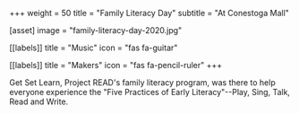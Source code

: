 +++
weight = 50
title = "Family Literacy Day"
subtitle = "At Conestoga Mall"

[asset]
  image = "family-literacy-day-2020.jpg"

[[labels]]
  title = "Music"
  icon = "fas fa-guitar"
  
[[labels]]
  title = "Makers"
  icon = "fas fa-pencil-ruler"
+++

Get Set Learn, Project READ's family literacy program, was there to help everyone experience the "Five Practices of Early Literacy"--Play, Sing, Talk, Read and Write.
